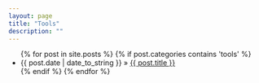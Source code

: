 ```yaml
---
layout: page
title: "Tools"
description: ""
---
```

<ul class="posts">
{% for post in site.posts %}
    {% if post.categories contains 'tools' %}
        <li><span>{{ post.date | date_to_string }}</span> &raquo; <a href="{{ BASE_PATH }}{{ post.url }}">{{ post.title }}</a></li>
    {% endif %}
{% endfor %}
</ul>
